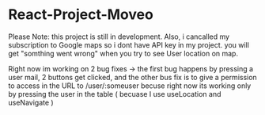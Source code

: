 # React-Project-Moveo

Please Note: this project is still in development.
Also, i cancalled my subscription to Google maps so i dont have API key in my project.
you will get "somthing went wrong" when you try to see User location on map.

Right now im working on 2 bug fixes -> the first bug happens by pressing a user mail, 2 buttons get clicked, and the other bus fix is to give a permission to access in the URL to /user/:someuser
becuse right now its working only by pressing the user in the table ( becuase I use useLocation and useNavigate )

